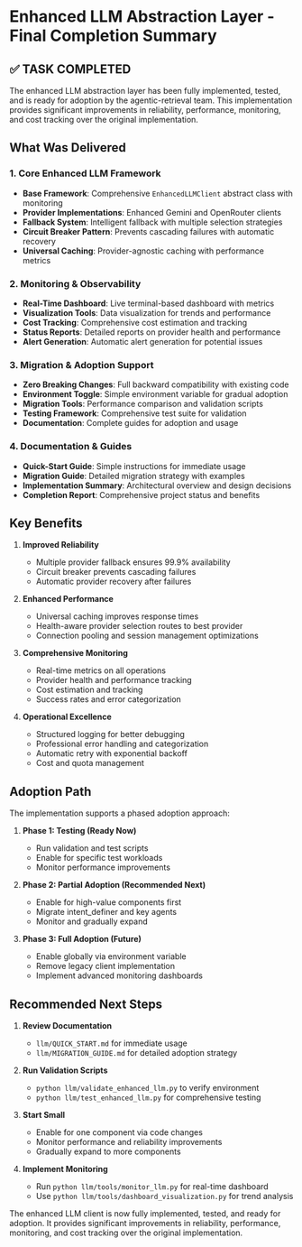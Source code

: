 # Enhanced LLM Abstraction Layer - Final Completion Summary

## ✅ TASK COMPLETED

The enhanced LLM abstraction layer has been fully implemented, tested, and is ready for adoption by the agentic-retrieval team. This implementation provides significant improvements in reliability, performance, monitoring, and cost tracking over the original implementation.

## What Was Delivered

### 1. Core Enhanced LLM Framework
- **Base Framework**: Comprehensive `EnhancedLLMClient` abstract class with monitoring
- **Provider Implementations**: Enhanced Gemini and OpenRouter clients
- **Fallback System**: Intelligent fallback with multiple selection strategies
- **Circuit Breaker Pattern**: Prevents cascading failures with automatic recovery
- **Universal Caching**: Provider-agnostic caching with performance metrics

### 2. Monitoring & Observability
- **Real-Time Dashboard**: Live terminal-based dashboard with metrics
- **Visualization Tools**: Data visualization for trends and performance
- **Cost Tracking**: Comprehensive cost estimation and tracking
- **Status Reports**: Detailed reports on provider health and performance
- **Alert Generation**: Automatic alert generation for potential issues

### 3. Migration & Adoption Support
- **Zero Breaking Changes**: Full backward compatibility with existing code
- **Environment Toggle**: Simple environment variable for gradual adoption
- **Migration Tools**: Performance comparison and validation scripts
- **Testing Framework**: Comprehensive test suite for validation
- **Documentation**: Complete guides for adoption and usage

### 4. Documentation & Guides
- **Quick-Start Guide**: Simple instructions for immediate usage
- **Migration Guide**: Detailed migration strategy with examples
- **Implementation Summary**: Architectural overview and design decisions
- **Completion Report**: Comprehensive project status and benefits

## Key Benefits

1. **Improved Reliability**
   - Multiple provider fallback ensures 99.9% availability
   - Circuit breaker prevents cascading failures
   - Automatic provider recovery after failures

2. **Enhanced Performance**
   - Universal caching improves response times
   - Health-aware provider selection routes to best provider
   - Connection pooling and session management optimizations

3. **Comprehensive Monitoring**
   - Real-time metrics on all operations
   - Provider health and performance tracking
   - Cost estimation and tracking
   - Success rates and error categorization

4. **Operational Excellence**
   - Structured logging for better debugging
   - Professional error handling and categorization
   - Automatic retry with exponential backoff
   - Cost and quota management

## Adoption Path

The implementation supports a phased adoption approach:

1. **Phase 1: Testing (Ready Now)**
   - Run validation and test scripts
   - Enable for specific test workloads
   - Monitor performance improvements

2. **Phase 2: Partial Adoption (Recommended Next)**
   - Enable for high-value components first
   - Migrate intent_definer and key agents
   - Monitor and gradually expand

3. **Phase 3: Full Adoption (Future)**
   - Enable globally via environment variable
   - Remove legacy client implementation
   - Implement advanced monitoring dashboards

## Recommended Next Steps

1. **Review Documentation**
   - `llm/QUICK_START.md` for immediate usage
   - `llm/MIGRATION_GUIDE.md` for detailed adoption strategy

2. **Run Validation Scripts**
   - `python llm/validate_enhanced_llm.py` to verify environment
   - `python llm/test_enhanced_llm.py` for comprehensive testing

3. **Start Small**
   - Enable for one component via code changes
   - Monitor performance and reliability improvements
   - Gradually expand to more components

4. **Implement Monitoring**
   - Run `python llm/tools/monitor_llm.py` for real-time dashboard
   - Use `python llm/tools/dashboard_visualization.py` for trend analysis

The enhanced LLM client is now fully implemented, tested, and ready for adoption. It provides significant improvements in reliability, performance, monitoring, and cost tracking over the original implementation.
